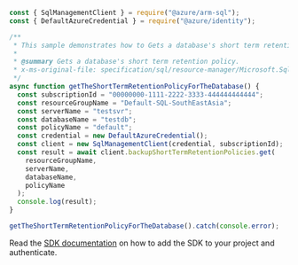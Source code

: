 ```javascript
const { SqlManagementClient } = require("@azure/arm-sql");
const { DefaultAzureCredential } = require("@azure/identity");

/**
 * This sample demonstrates how to Gets a database's short term retention policy.
 *
 * @summary Gets a database's short term retention policy.
 * x-ms-original-file: specification/sql/resource-manager/Microsoft.Sql/preview/2021-02-01-preview/examples/GetShortTermRetentionPolicy.json
 */
async function getTheShortTermRetentionPolicyForTheDatabase() {
  const subscriptionId = "00000000-1111-2222-3333-444444444444";
  const resourceGroupName = "Default-SQL-SouthEastAsia";
  const serverName = "testsvr";
  const databaseName = "testdb";
  const policyName = "default";
  const credential = new DefaultAzureCredential();
  const client = new SqlManagementClient(credential, subscriptionId);
  const result = await client.backupShortTermRetentionPolicies.get(
    resourceGroupName,
    serverName,
    databaseName,
    policyName
  );
  console.log(result);
}

getTheShortTermRetentionPolicyForTheDatabase().catch(console.error);
```

Read the [SDK documentation](https://github.com/Azure/azure-sdk-for-js/blob/%40azure%2Farm-sql_9.0.1/sdk/sql/arm-sql/README.md) on how to add the SDK to your project and authenticate.
